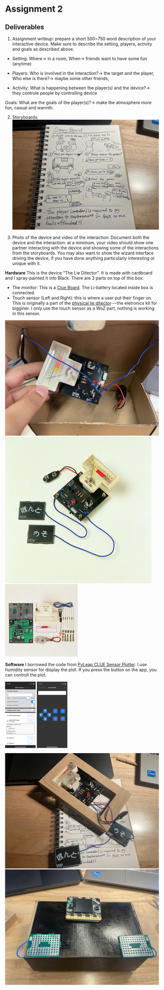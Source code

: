 
# Assignment 2
## Deliverables

1. Assignment writeup: prepare a short 500~750 word description of your interactive device. Make sure to describe the setting, players, activity and goals as described above.


- Setting: Where-> in a room, When-> friends want to have some fun (anytime)

- Players: Who is involved in the interaction?-> the target and the player,  Who else is there?-> maybe some other friends, 

- Activity: What is happening between the player(s) and the device?-> they controle people by controlling device

Goals: What are the goals of the player(s)?-> make the atmosphere more fun, casual and warmth.


   
2. Storyboards:
   ![storyboard](../assignment_2/IMG_6143_cmp.JPG)
   
3. Photo of the device and video of the interaction: Document both the device and the interaction: at a minimum, your video should show one partner interacting with the device and showing some of the interactions from the storyboards. You may also want to show the wizard interface driving the device, if you have done anything particularly interesting or unique with it.

**Hardware**
This is the device "The Lie Ditector". It is made with cardboard and I spray-painted it into Black. There are 3 parts on top of this box:
- The monitor: This is a [Clue Board](https://www.adafruit.com/product/4500). The Li-battery located inside box is connected.
- Touch sensor (Left and Right): this is where a user put their finger on. This is originally a part of the [physical lie ditector](https://www.elekit.co.jp/product/TK-724R)---the eletronics kit for bigginer. I only use the touch sensor as a WoZ part, nothing is working in this sensor.

![inside of the box](../assignment_2/IMG_6541.JPG)
![kit_1](../assignment_2/TK-724R%20Product%20Thumbnail.jpg)
![kit_2](../assignment_2/TK-724R%20Parts%20Thumbnail.png)

**Software**
I borrowed the code from [PyLeap CLUE Sensor Plotter](https://learn.adafruit.com/pyleap-clue-sensor-plotter). I use humidity sensor for display the plot. If you press the button on the app, you can controll the plot.

<img src="../assignment_2/IMG_6543.PNG" alt="kit_2" width="100"/>
<img src="../assignment_2/IMG_6542.PNG" alt="kit_2" width="100"/>

![part_2](../assignment_2/IMG_6144_cmp.JPG)
![part_3](../assignment_2/LD_image.jpeg)